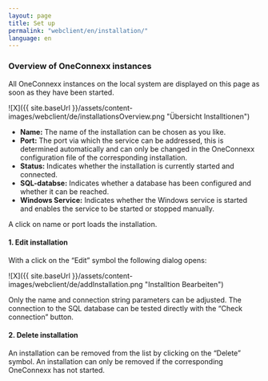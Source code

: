 ```yaml
---
layout: page
title: Set up
permalink: "webclient/en/installation/"
language: en
---
```


### Overview of OneConnexx instances

All OneConnexx instances on the local system are displayed on this page as soon as they have been started.

![X]({{ site.baseUrl }}/assets/content-images/webclient/de/installationsOverview.png "Übersicht Installtionen")  


* __Name:__ The name of the installation can be chosen as you like.
* __Port:__ The port via which the service can be addressed, this is determined automatically and can only be changed in the OneConnexx configuration file of the corresponding installation.
* __Status:__ Indicates whether the installation is currently started and connected.
* __SQL-databse:__ Indicates whether a database has been configured and whether it can be reached.
* __Windows Service:__ Indicates whether the Windows service is started and enables the service to be started or stopped manually.

A click on name or port loads the installation.
	

#### 1. Edit installation

With a click on the “Edit” symbol the following dialog opens:

 ![X]({{ site.baseUrl }}/assets/content-images/webclient/de/addInstallation.png "Installtion Bearbeiten") 
 
Only the name and connection string parameters can be adjusted. 
The connection to the SQL database can be tested directly with the “Check connection” button.
 
#### 2. Delete installation
 
An installation can be removed from the list by clicking on the “Delete” symbol. An installation can only be removed if the corresponding OneConnexx has not started.
